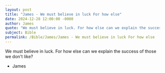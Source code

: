 ```yaml
---
layout: post
title: "James - We must believe in luck For how else"
date: 2024-12-28 12:00:00 -0000
author: James
quote: "We must believe in luck. For how else can we explain the success of those we don't like?"
subject: Bible
permalink: /Bible/James/James - We must believe in luck For how else
---
```


We must believe in luck. For how else can we explain the success of those we don't like?

- James
